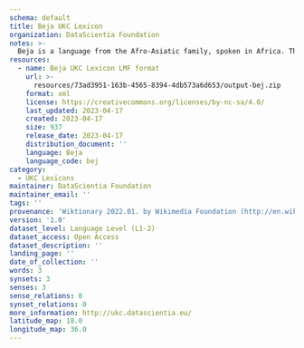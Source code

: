```yaml
---
schema: default
title: Beja UKC Lexicon
organization: DataScientia Foundation
notes: >-
  Beja is a language from the Afro-Asiatic family, spoken in Africa. The UKC Lexicon of Beja is represented as a lexico-semantic network. It consists of words, word senses, synsets, as well as sense-level and synset-level relationships.
resources:
  - name: Beja UKC Lexicon LMF format
    url: >-
      resources/73ad3951-163b-4565-8394-4db573a6d653/output-bej.zip
    format: xml
    license: https://creativecommons.org/licenses/by-nc-sa/4.0/
    last_updated: 2023-04-17
    created: 2023-04-17
    size: 937
    release_date: 2023-04-17
    distribution_document: ''
    language: Beja
    language_code: bej
category:
  - UKC Lexicons
maintainer: DataScientia Foundation
maintainer_email: ''
tags: ''
provenance: 'Wiktionary 2022.01. by Wikimedia Foundation (http://en.wiktionary.org); Princeton WordNet 2.1 by Princeton University (https://wordnet.princeton.edu)'
version: '1.0'
dataset_level: Language Level (L1-2)
dataset_access: Open Access
dataset_description: ''
landing_page: ''
date_of_collection: ''
words: 3
synsets: 3
senses: 3
sense_relations: 0
synset_relations: 0
more_information: http://ukc.datascientia.eu/
latitude_map: 18.0
longitude_map: 36.0
---
```

